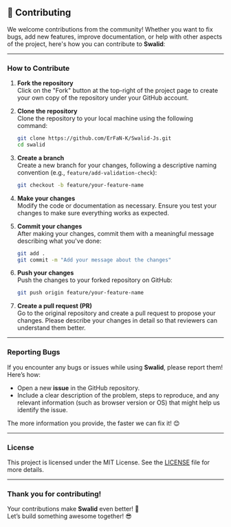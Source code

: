 ## **🤝 Contributing**

We welcome contributions from the community! Whether you want to fix bugs, add new features, improve documentation, or help with other aspects of the project, here's how you can contribute to **Swalid**:

---

### **How to Contribute**

1. **Fork the repository**  
   Click on the "Fork" button at the top-right of the project page to create your own copy of the repository under your GitHub account.

2. **Clone the repository**  
   Clone the repository to your local machine using the following command:

   ```bash
   git clone https://github.com/ErFaN-K/Swalid-Js.git
   cd swalid
   ```

3. **Create a branch**  
   Create a new branch for your changes, following a descriptive naming convention (e.g., `feature/add-validation-check`):

   ```bash
   git checkout -b feature/your-feature-name
   ```

4. **Make your changes**  
   Modify the code or documentation as necessary. Ensure you test your changes to make sure everything works as expected.

5. **Commit your changes**  
   After making your changes, commit them with a meaningful message describing what you've done:

   ```bash
   git add .
   git commit -m "Add your message about the changes"
   ```

6. **Push your changes**  
   Push the changes to your forked repository on GitHub:

   ```bash
   git push origin feature/your-feature-name
   ```

7. **Create a pull request (PR)**  
   Go to the original repository and create a pull request to propose your changes. Please describe your changes in detail so that reviewers can understand them better.

---

### **Reporting Bugs**

If you encounter any bugs or issues while using **Swalid**, please report them! Here’s how:

- Open a new **issue** in the GitHub repository.
- Include a clear description of the problem, steps to reproduce, and any relevant information (such as browser version or OS) that might help us identify the issue.

The more information you provide, the faster we can fix it! 😊

---

### **License**

This project is licensed under the MIT License. See the [LICENSE](../LICENSE) file for more details.

---

### **Thank you for contributing!**

Your contributions make **Swalid** even better! 🚀  
Let’s build something awesome together! 😎
